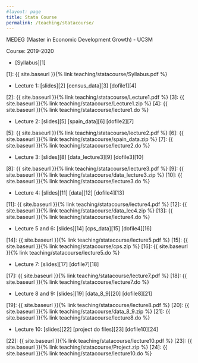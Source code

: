 ```yaml
---
#layout: page
title: Stata Course
permalink: /teaching/statacourse/
---
```


MEDEG (Master in Economic Development Growth) - UC3M 

Course: 2019-2020

* [Syllabus][1]

[1]: {{ site.baseurl }}{% link teaching/statacourse/Syllabus.pdf %}

* Lecture 1: [slides][2] [census_data][3] [dofile1][4]

[2]: {{ site.baseurl }}{% link teaching/statacourse/Lecture1.pdf %}
[3]: {{ site.baseurl }}{% link teaching/statacourse/Lecture1.zip %}
[4]: {{ site.baseurl }}{% link teaching/statacourse/lecture1.do %}

* Lecture 2: [slides][5] [spain_data][6] [dofile2][7]

[5]: {{ site.baseurl }}{% link teaching/statacourse/lecture2.pdf %}
[6]: {{ site.baseurl }}{% link teaching/statacourse/spain_data.zip %}
[7]: {{ site.baseurl }}{% link teaching/statacourse/lecture2.do %}

* Lecture 3: [slides][8] [data_lecture3][9] [dofile3][10]

[8]: {{ site.baseurl }}{% link teaching/statacourse/lecture3.pdf %}
[9]: {{ site.baseurl }}{% link teaching/statacourse/data_lecture3.zip %}
[10]: {{ site.baseurl }}{% link teaching/statacourse/lecture3.do %}

* Lecture 4: [slides][11] [data][12] [dofile4][13]

[11]: {{ site.baseurl }}{% link teaching/statacourse/lecture4.pdf %}
[12]: {{ site.baseurl }}{% link teaching/statacourse/data_lec4.zip %}
[13]: {{ site.baseurl }}{% link teaching/statacourse/lecture4.do %}

* Lecture 5 and 6: [slides][14] [cps_data][15] [dofile4][16]

[14]: {{ site.baseurl }}{% link teaching/statacourse/lecture5.pdf %}
[15]: {{ site.baseurl }}{% link teaching/statacourse/cps.zip %}
[16]: {{ site.baseurl }}{% link teaching/statacourse/lecture5.do %}

* Lecture 7: [slides][17] [dofile7][18]

[17]: {{ site.baseurl }}{% link teaching/statacourse/lecture7.pdf %}
[18]: {{ site.baseurl }}{% link teaching/statacourse/lecture7.do %}

* Lecture 8 and 9: [slides][19] [data_8_9][20] [dofile8][21]

[19]: {{ site.baseurl }}{% link teaching/statacourse/lecture8.pdf %}
[20]: {{ site.baseurl }}{% link teaching/statacourse/data_8_9.zip %}
[21]: {{ site.baseurl }}{% link teaching/statacourse/lecture8.do %}

* Lecture 10: [slides][22] [project do files][23] [dofile10][24]

[22]: {{ site.baseurl }}{% link teaching/statacourse/lecture10.pdf %}
[23]: {{ site.baseurl }}{% link teaching/statacourse/Project.zip %}
[24]: {{ site.baseurl }}{% link teaching/statacourse/lecture10.do %}
